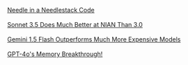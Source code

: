 
[Needle in a Needlestack Code](https://github.com/llmonpy/needle-in-a-needlestack)<br><br>
[Sonnet 3.5 Does Much Better at NIAN Than 3.0](sonnet-3.5.md)<br><br>
[Gemini 1.5 Flash Outperforms Much More Expensive Models](gemini-1-5)<br><br>
[GPT-4o's Memory Breakthrough!](intro)